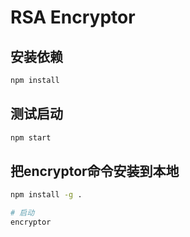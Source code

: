 # RSA Encryptor

## 安装依赖

```bash
npm install
```

## 测试启动

```bash
npm start
```

## 把encryptor命令安装到本地

```bash
npm install -g .
```

```bash
# 启动
encryptor
```

